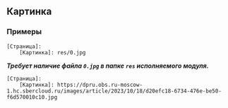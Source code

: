 ## Картинка

### Примеры

```ppl
[Страница]:
    [Картинка]: res/0.jpg
```
***Требует наличие файла `0.jpg` в папке `res` исполняемого модуля.***

```ppl
[Страница]:
    [Картинка]: https://dpru.obs.ru-moscow-1.hc.sbercloud.ru/images/article/2023/10/18/d20efc18-6734-476e-be50-f6d570010c10.jpg
```